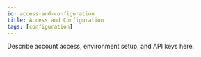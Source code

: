```yaml
---
id: access-and-configuration
title: Access and Configuration
tags: [configuration]
---
```


Describe account access, environment setup, and API keys here.